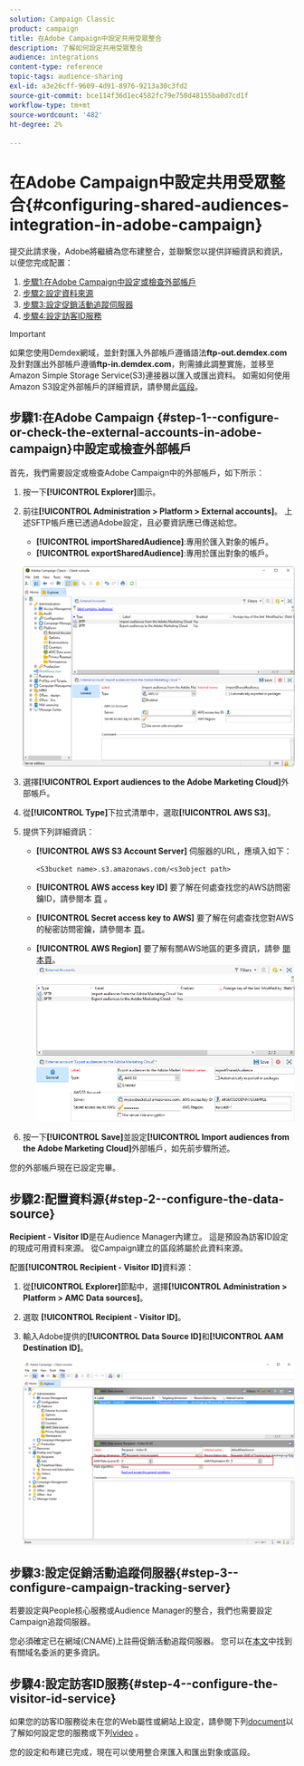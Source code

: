 ```yaml
---
solution: Campaign Classic
product: campaign
title: 在Adobe Campaign中設定共用受眾整合
description: 了解如何設定共用受眾整合
audience: integrations
content-type: reference
topic-tags: audience-sharing
exl-id: a3e26cff-9609-4d91-8976-9213a30c3fd2
source-git-commit: bce114f36d1ec4582fc79e750d48155ba0d7cd1f
workflow-type: tm+mt
source-wordcount: '482'
ht-degree: 2%

---
```


# 在Adobe Campaign中設定共用受眾整合{#configuring-shared-audiences-integration-in-adobe-campaign}

提交此請求後，Adobe將繼續為您布建整合，並聯繫您以提供詳細資訊和資訊，以便您完成配置：

1. [步驟1:在Adobe Campaign中設定或檢查外部帳戶](#step-1--configure-or-check-the-external-accounts-in-adobe-campaign)
1. [步驟2:設定資料來源](#step-2--configure-the-data-source)
1. [步驟3:設定促銷活動追蹤伺服器](#step-3--configure-campaign-tracking-server)
1. [步驟4:設定訪客ID服務](#step-4--configure-the-visitor-id-service)

>[!IMPORTANT]
>
>如果您使用Demdex網域，並針對匯入外部帳戶遵循語法&#x200B;**ftp-out.demdex.com**&#x200B;及針對匯出外部帳戶遵循&#x200B;**ftp-in.demdex.com**，則需據此調整實施，並移至Amazon Simple Storage Service(S3)連接器以匯入或匯出資料。 如需如何使用Amazon S3設定外部帳戶的詳細資訊，請參閱此[區段](../../integrations/using/configuring-shared-audiences-integration-in-adobe-campaign.md#step-1--configure-or-check-the-external-accounts-in-adobe-campaign)。

## 步驟1:在Adobe Campaign {#step-1--configure-or-check-the-external-accounts-in-adobe-campaign}中設定或檢查外部帳戶

首先，我們需要設定或檢查Adobe Campaign中的外部帳戶，如下所示：

1. 按一下&#x200B;**[!UICONTROL Explorer]**&#x200B;圖示。
1. 前往&#x200B;**[!UICONTROL Administration > Platform > External accounts]**。 上述SFTP帳戶應已透過Adobe設定，且必要資訊應已傳送給您。

   * **[!UICONTROL importSharedAudience]**:專用於匯入對象的帳戶。
   * **[!UICONTROL exportSharedAudience]**:專用於匯出對象的帳戶。

   ![](assets/aam_config_1.png)

1. 選擇&#x200B;**[!UICONTROL Export audiences to the Adobe Marketing Cloud]**&#x200B;外部帳戶。

1. 從&#x200B;**[!UICONTROL Type]**&#x200B;下拉式清單中，選取&#x200B;**[!UICONTROL AWS S3]**。

1. 提供下列詳細資訊：

   * **[!UICONTROL AWS S3 Account Server]**
伺服器的URL，應填入如下：

      ```
      <S3bucket name>.s3.amazonaws.com/<s3object path>
      ```

   * **[!UICONTROL AWS access key ID]**
要了解在何處查找您的AWS訪問密鑰ID，請參閱本 [頁](https://docs.aws.amazon.com/general/latest/gr/aws-sec-cred-types.html#access-keys-and-secret-access-keys) 。

   * **[!UICONTROL Secret access key to AWS]**
要了解在何處查找您對AWS的秘密訪問密鑰，請參閱本 [頁](https://aws.amazon.com/fr/blogs/security/wheres-my-secret-access-key/)。

   * **[!UICONTROL AWS Region]**
要了解有關AWS地區的更多資訊，請參 [閱本頁](https://aws.amazon.com/about-aws/global-infrastructure/regions_az/)。
   ![](assets/aam_config_2.png)

1. 按一下&#x200B;**[!UICONTROL Save]**&#x200B;並設定&#x200B;**[!UICONTROL Import audiences from the Adobe Marketing Cloud]**&#x200B;外部帳戶，如先前步驟所述。

您的外部帳戶現在已設定完畢。

## 步驟2:配置資料源{#step-2--configure-the-data-source}

**Recipient - Visitor ID**&#x200B;是在Audience Manager內建立。 這是預設為訪客ID設定的現成可用資料來源。 從Campaign建立的區段將屬於此資料來源。

配置&#x200B;**[!UICONTROL Recipient - Visitor ID]**&#x200B;資料源：

1. 從&#x200B;**[!UICONTROL Explorer]**&#x200B;節點中，選擇&#x200B;**[!UICONTROL Administration > Platform > AMC Data sources]**。
1. 選取 **[!UICONTROL Recipient - Visitor ID]**。
1. 輸入Adobe提供的&#x200B;**[!UICONTROL Data Source ID]**&#x200B;和&#x200B;**[!UICONTROL AAM Destination ID]**。

   ![](assets/aam_config_3.png)

## 步驟3:設定促銷活動追蹤伺服器{#step-3--configure-campaign-tracking-server}

若要設定與People核心服務或Audience Manager的整合，我們也需要設定Campaign追蹤伺服器。

您必須確定已在網域(CNAME)上註冊促銷活動追蹤伺服器。 您可以在[本文](https://helpx.adobe.com/tw/campaign/kb/domain-name-delegation.html)中找到有關域名委派的更多資訊。

## 步驟4:設定訪客ID服務{#step-4--configure-the-visitor-id-service}

如果您的訪客ID服務從未在您的Web屬性或網站上設定，請參閱下列[document](https://experienceleague.adobe.com/docs/id-service/using/implementation/setup-aam-analytics.html)以了解如何設定您的服務或下列[video](https://helpx.adobe.com/tw/marketing-cloud/how-to/email-marketing.html#step-two) 。

您的設定和布建已完成，現在可以使用整合來匯入和匯出對象或區段。
